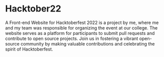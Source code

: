 # Hacktober22

A Front-end Website for Hacktoberfest 2022 is a project by me, where me and my team was responsible for organizing the event at our college. The website serves as a platform for participants to submit pull requests and contribute to open source projects. Join us in fostering a vibrant open-source community by making valuable contributions and celebrating the spirit of Hacktoberfest.
